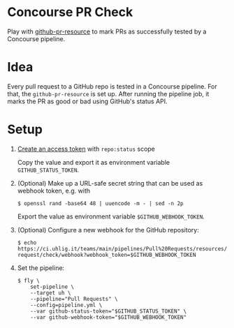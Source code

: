 # Concourse PR Check

Play with [github-pr-resource](https://github.com/telia-oss/github-pr-resource) to mark PRs as successfully tested by a Concourse pipeline.

# Idea

Every pull request to a GitHub repo is tested in a Concourse pipeline. For that, the `github-pr-resource` is set up. After running the pipeline job, it marks the PR as good or bad using GitHub's status API.

# Setup

1. [Create an access token](https://github.com/settings/tokens) with `repo:status` scope

   Copy the value and export it as environment variable `GITHUB_STATUS_TOKEN`.

1. (Optional) Make up a URL-safe secret string that can be used as webhook token, e.g. with

   ```shell
   $ openssl rand -base64 48 | uuencode -m - | sed -n 2p
   ```

   Export the value as environment variable `$GITHUB_WEBHOOK_TOKEN`.

1. (Optional) Configure a new webhook for the GitHub repository:

    ```shell
    $ echo https://ci.uhlig.it/teams/main/pipelines/Pull%20Requests/resources/pull-request/check/webhook?webhook_token=$GITHUB_WEBHOOK_TOKEN
    ```

1. Set the pipeline:

    ```shell
    $ fly \
        set-pipeline \
        --target uh \
        --pipeline="Pull Requests" \
        --config=pipeline.yml \
        --var github-status-token="$GITHUB_STATUS_TOKEN" \
        --var github-webhook-token="$GITHUB_WEBHOOK_TOKEN"
    ```
